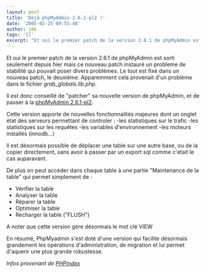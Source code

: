 ```yaml
---
layout: post
title: 'Déjà phpMyAdmin 2.6.1-pl2 !'
date: '2005-02-25 09:55:48'
author: j0k
tags: '[]'
excerpt: "Et oui le premier patch de la version 2.6.1 de phpMyAdmin est sorti seulement depuis hier mais ce nouveau patch instauré un probleme de stabilité qui pouvait poser divers problèmes.   )   Le tout est fixé dans un nouveau patch, le deuxième.   Apparemment cela provenait d'un problème dans le fichier *grab_globals.lib.php*.  \n  \nIl est donc      …"
---
```


Et oui le premier patch de la version 2.6.1 de phpMyAdmin est sorti seulement depuis hier mais ce nouveau patch instauré un probleme de stabilité qui pouvait poser divers problèmes.      Le tout est fixé dans un nouveau patch, le deuxième.   Apparemment cela provenait d'un problème dans le fichier *grab_globals.lib.php*.

Il est donc conseillé de "patcher" sa nouvelle version de phpMyAdmin, et de passer à la [phpMyAdmin 2.6.1-pl2](http://www.phpmyadmin.net/home_page/downloads.php).

Cette version apporte de nouvelles fonctionnalités majeures dont un onglet état des serveurs permettant de controler :   -les statistiques sur le trafic   -les statistiques sur les requêtes   -les variables d'environnement   -les moteurs installés (innodb...)

Il est désormais possible de déplacer une table sur une autre base, ou de la copier directement, sans avoir à passer par un export sql comme c'etait le cas auparavant.

De plus on peut accéder dans chaque table à une partie "Maintenance de la table" qui permet simplement de :
* Vérifier la table
* Analyser la table
* Réparer la table
* Optimiser la table
* Recharger la table ("FLUSH")

A noter que cette version gère désormais le mot clé VIEW

En résumé, PhpMyadmin s'est doté d'une version qui facilite désormais grandement les opérations d'administration, de migration et lui permet d'aquerir une plus grande robustesse.

*Infos provenant de [PHPindex](http://www.phpindex.com/news/news_lire.php3?element=2768)*
